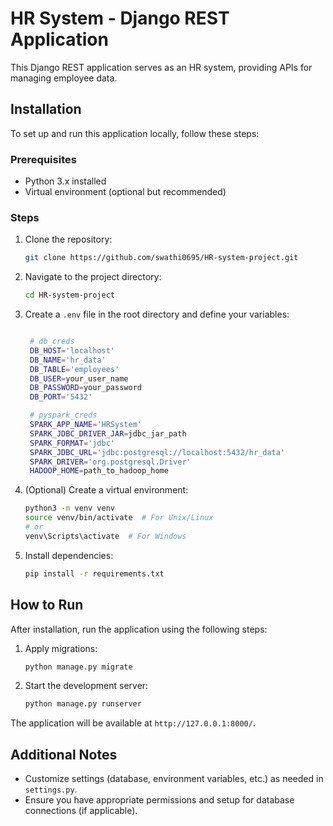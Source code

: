 # HR System - Django REST Application

This Django REST application serves as an HR system, providing APIs for managing employee data.

## Installation

To set up and run this application locally, follow these steps:

### Prerequisites

- Python 3.x installed
- Virtual environment (optional but recommended)

### Steps

1. Clone the repository:

    ```bash
    git clone https://github.com/swathi0695/HR-system-project.git
    ```

2. Navigate to the project directory:

    ```bash
    cd HR-system-project
    ```

3. Create a `.env` file in the root directory and define your variables:
   ```bash
   
    # db_creds
    DB_HOST='localhost'
    DB_NAME='hr_data'
    DB_TABLE='employees'
    DB_USER=your_user_name
    DB_PASSWORD=your_password
    DB_PORT='5432'

    # pyspark_creds
    SPARK_APP_NAME='HRSystem'
    SPARK_JDBC_DRIVER_JAR=jdbc_jar_path
    SPARK_FORMAT='jdbc'
    SPARK_JDBC_URL='jdbc:postgresql://localhost:5432/hr_data'
    SPARK_DRIVER='org.postgresql.Driver'
    HADOOP_HOME=path_to_hadoop_home
   ```

5. (Optional) Create a virtual environment:

    ```bash
    python3 -m venv venv
    source venv/bin/activate  # For Unix/Linux
    # or
    venv\Scripts\activate  # For Windows
    ```

6. Install dependencies:

    ```bash
    pip install -r requirements.txt
    ```

## How to Run

After installation, run the application using the following steps:

1. Apply migrations:

    ```bash
    python manage.py migrate
    ```

2. Start the development server:

    ```bash
    python manage.py runserver
    ```

The application will be available at `http://127.0.0.1:8000/`.

## Additional Notes

- Customize settings (database, environment variables, etc.) as needed in `settings.py`.
- Ensure you have appropriate permissions and setup for database connections (if applicable).
